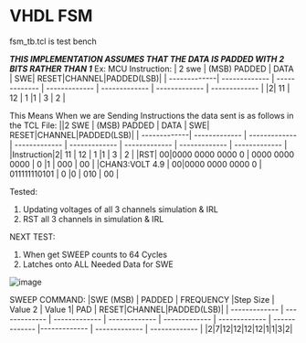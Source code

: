 # VHDL FSM

fsm_tb.tcl is test bench

***THIS IMPLEMENTATION ASSUMES THAT THE DATA IS PADDED WITH 2 BITS RATHER THAN 1***
Ex: MCU Instruction:
| 2 swe | (MSB) PADDED | DATA | SWE| RESET|CHANNEL|PADDED(LSB)|
| -------------| ------------- | ------------- | ------------- | ------------- | ------------- | ------------- |
|2| 11 | 12 | 1 |1 | 3 | 2 |

This Means When we are Sending Instructions the data sent is as follows in the TCL File: 
||2 SWE | (MSB) PADDED | DATA | SWE| RESET|CHANNEL|PADDED(LSB)|
| -------------| ------------- | ------------- | ------------- | ------------- | ------------- | ------------- | ------------- |
|Instruction|2| 11 | 12 | 1 |1 | 3 | 2 |
|RST| 00|0000 0000 0000 0 | 0000 0000 0000 | 0 |1 | 000 | 00 |
|CHAN3:VOLT 4.9 | 00|0000 0000 0000 0 | 011111110101  | 0 |0 | 010 | 00 | 

Tested:
1. Updating voltages of all 3 channels simulation & IRL
2. RST all 3 channels in simulation & IRL 

NEXT TEST:
1. When get SWEEP counts to 64 Cycles 
2. Latches onto ALL Needed Data for SWE 

![image](https://user-images.githubusercontent.com/54678622/142094509-9a787975-b01e-477c-8ad6-d5c102bc357e.png)
 
SWEEP COMMAND: 
|SWE (MSB) | PADDED | FREQUENCY |Step Size | Value 2 | Value 1| PAD | RESET|CHANNEL|PADDED(LSB)|
| ------------- | ------------- | ------------- | ------------- | ------------- | ------------- | ------------- |------------- | ------------- | ------------- |
|2|7|12|12|12|12|1|1|3|2|
